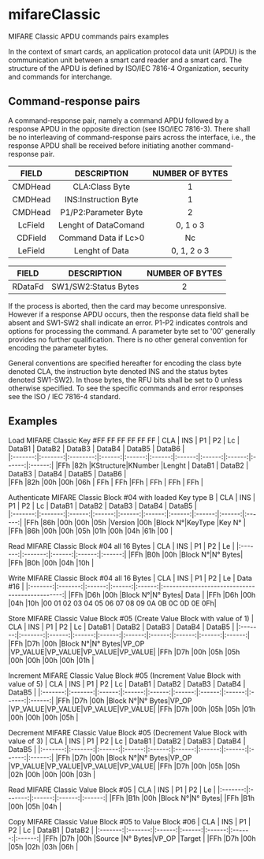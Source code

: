 # mifareClassic
MIFARE Classic APDU commands pairs examples

In the context of smart cards, an application protocol data unit (APDU) is the communication unit between a smart card reader and a smart card. The structure of the APDU is defined by ISO/IEC 7816-4 Organization, security and commands for interchange.

Command-response pairs
----------------------
A command-response pair, namely a command APDU followed by a response APDU in the opposite direction (see ISO/IEC 7816-3). There shall be no interleaving of command-response pairs across the interface, i.e., the response APDU shall be received before initiating another command-response pair.


| FIELD  | DESCRIPTION        | NUMBER OF BYTES |
|:------:|:------------------:|:---------------:|
|CMDHead |CLA:Class Byte      |1                |
|CMDHead |INS:Instruction Byte|1                |
|CMDHead |P1/P2:Parameter Byte|2                |
|LcField |Lenght of DataComand|0, 1 o 3         |
|CDField |Command Data if Lc>0|Nc               |
|LeField |Lenght of Data      |0, 1, 2 o 3      |

| FIELD  | DESCRIPTION        | NUMBER OF BYTES |
|:------:|:------------------:|:---------------:|
|RDataFd |SW1/SW2:Status Bytes|2                |

If the process is aborted, then the card may become unresponsive. However if a response APDU occurs, then the response data field shall be absent and SW1-SW2 shall indicate an error.
P1-P2 indicates controls and options for processing the command. A parameter byte set to '00' generally provides no further qualification. There is no other general convention for encoding the parameter bytes.

General conventions are specified hereafter for encoding the class byte denoted CLA, the instruction byte denoted INS and the status bytes denoted SW1-SW2). In those bytes, the RFU bits shall be set to 0 unless otherwise specified. To see the specific commands and error responses see the ISO / IEC 7816-4 standard.

Examples
--------

Load MIFARE Classic Key #FF FF FF FF FF FF
|   CLA   |   INS   |    P1    |   P2   |   Lc   | DataB1 | DataB2 | DataB3 | DataB4 | DataB5 | DataB6 |   
|:-------:|:-------:|:--------:|:------:|:------:|:------:|:------:|:------:|:------:|:------:|:------:|
|FFh      |82h      |KStructure|KNumber |Lenght  | DataB1 | DataB2 | DataB3 | DataB4 | DataB5 | DataB6 |      
|FFh      |82h      |00h       |00h     |06h     | FFh    | FFh    |FFh     | FFh    | FFh    | FFh    |


Authenticate MIFARE Classic Block #04 with loaded Key type B
|   CLA   |   INS   |   P1   |   P2   |   Lc   | DataB1 | DataB2 | DataB3 | DataB4 | DataB5 |  
|:-------:|:-------:|:------:|:------:|:------:|:------:|:------:|:------:|:------:|:------:|
|FFh      |86h      |00h     |00h     |05h     |Version |00h     |Block N°|KeyType |Key N°  |
|FFh      |86h      |00h     |00h     |05h     |01h     |00h     |04h     |61h     |00      |


Read MIFARE Classic Block #04 all 16 Bytes
|   CLA   |   INS   |   P1   |   P2   |   Le   |
|:-------:|:-------:|:------:|:------:|:------:|
|FFh      |B0h      |00h     |Block N°|N° Bytes|
|FFh      |B0h      |00h     |04h     |10h     |


Write MIFARE Classic Block #04 all 16 Bytes
|   CLA   |   INS   |   P1   |   P2   |   Le   |                   Data #16                     |
|:-------:|:-------:|:------:|:------:|:------:|:----------------------------------------------:|
|FFh      |D6h      |00h     |Block N°|N° Bytes|                    Data                        |
|FFh      |D6h      |00h     |04h     |10h     |00 01 02 03 04 05 06 07 08 09 0A 0B 0C 0D 0E 0Fh|


Store MIFARE Classic Value Block #05 (Create Value Block with value of 1)
|   CLA   |   INS   |   P1   |   P2   |   Lc   | DataB1 | DataB2 | DataB3 | DataB4 | DataB5 |
|:-------:|:-------:|:------:|:------:|:------:|:------:|:------:|:------:|:------:|:------:|
|FFh      |D7h      |00h     |Block N°|N° Bytes|VP_OP   |VP_VALUE|VP_VALUE|VP_VALUE|VP_VALUE|
|FFh      |D7h      |00h     |05h     |05h     |00h     |00h     |00h     |00h     |01h     |


Increment MIFARE Classic Value Block #05 (Increment Value Block with value of 5)
|   CLA   |   INS   |   P1   |   P2   |   Lc   | DataB1 | DataB2 | DataB3 | DataB4 | DataB5 |
|:-------:|:-------:|:------:|:------:|:------:|:------:|:------:|:------:|:------:|:------:|
|FFh      |D7h      |00h     |Block N°|N° Bytes|VP_OP   |VP_VALUE|VP_VALUE|VP_VALUE|VP_VALUE|
|FFh      |D7h      |00h     |05h     |05h     |01h     |00h     |00h     |00h     |05h     |


Decrement MIFARE Classic Value Block #05 (Decrement Value Block with value of 3)
|   CLA   |   INS   |   P1   |   P2   |   Lc   | DataB1 | DataB2 | DataB3 | DataB4 | DataB5 |
|:-------:|:-------:|:------:|:------:|:------:|:------:|:------:|:------:|:------:|:------:|
|FFh      |D7h      |00h     |Block N°|N° Bytes|VP_OP   |VP_VALUE|VP_VALUE|VP_VALUE|VP_VALUE|
|FFh      |D7h      |00h     |05h     |05h     |02h     |00h     |00h     |00h     |03h     |


Read MIFARE Classic Value Block #05 
|   CLA   |   INS   |   P1   |   P2   |   Le   |
|:-------:|:-------:|:------:|:------:|:------:|
|FFh      |B1h      |00h     |Block N°|N° Bytes|
|FFh      |B1h      |00h     |05h     |04h     |


Copy MIFARE Classic Value Block #05 to Value Block #06
|   CLA   |   INS   |   P1   |   P2   |   Lc   | DataB1 | DataB2 |
|:-------:|:-------:|:------:|:------:|:------:|:------:|:------:|
|FFh      |D7h      |00h     |Source  |N° Bytes|VP_OP   |Target  |
|FFh      |D7h      |00h     |05h     |02h     |03h     |06h     |
